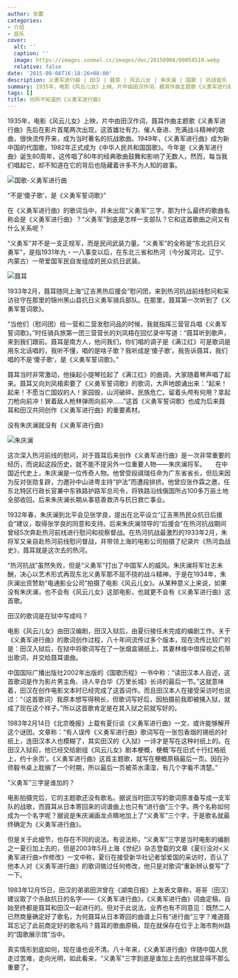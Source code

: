 ```yaml
---
author: 张蕾
categories:
- 介绍
- 音乐
cover:
  alt: ''
  caption: ''
  image: https://images.soomal.cc/images/doc/20150908/00054510.webp
  relative: false
date: '2015-09-08T16:18:26+08:00'
description: 义勇军进行曲 | 田汉 | 聂耳 | 风云儿女 | 朱庆澜 | 国歌 | 抗战音乐 | 源自：音乐周报 | 版权：转载 |  平均/总评分：10.00/40
summary: 1935年，电影《风云儿女》上映，片中由田汉作词，聂耳作曲主题歌《义勇军进行曲》先后在影片首尾两次出现，这首雄壮有力、催人奋进、充满战斗精神的歌曲，很快流传开来，成为当时著名的抗战歌曲。1949年，《义勇军进行曲》成为新中国的代国歌，1982年正式成为《中华人民共和国国歌》……
tags: []
title: 你所不知道的《义勇军进行曲》
---
```


1935年，电影《风云儿女》上映，片中由田汉作词，聂耳作曲主题歌《义勇军进行曲》先后在影片首尾两次出现，这首雄壮有力、催人奋进、充满战斗精神的歌曲，很快流传开来，成为当时著名的抗战歌曲。1949年，《义勇军进行曲》成为新中国的代国歌，1982年正式成为《中华人民共和国国歌》。今年是《义勇军进行曲》诞生80周年，这传唱了80年的经典歌曲鼓舞和影响了无数人，然而，每当我们唱起它，却不知道在它的背后也隐藏着许多不为人知的故事。

![国歌-义勇军进行曲](https://images.soomal.cc/images/doc/20150908/00054508.webp)





“不是‘傻子歌’，是《义勇军誓词歌》”

在《义勇军进行曲》的歌词当中，并未出现“义勇军”三字，那为什么最终的歌曲名称会是《义勇军进行曲》？“义勇军”到底是怎样一支部队？它和这首歌曲之间又有什么关系呢？

“义勇军”并不是一支正规军，而是民间武装力量。“义勇军”的全称是“东北抗日义勇军”，是指1931年九・一八事变以后，在东北三省和热河（今分属河北、辽宁、内蒙古）一带爱国军民自发组成的民众抗日武装。

![聂耳](https://images.soomal.cc/images/doc/20140303/00040690_01.webp)





1933年2月，聂耳随同上海“辽吉黑热后援会”慰问团，来到热河抗战前线慰问和采访驻守在那里的锦州黑山县抗日义勇军骑兵部队。在那里，聂耳第一次听到了《义勇军誓词歌》。

“当他们（慰问团）给一营和二营发慰问品的时候，我就指挥三营官兵唱《义勇军誓词歌》。”时任骑兵旅第一团三营营长的刘凤梧在回忆录中写道：“聂耳听到歌声，来到我们跟前。聂耳是南方人，他问我们，你们唱的调子是《满江红》可是歌词是用东北话唱的，我听不懂，唱的是啥子歌？我听成是‘傻子歌’。我告诉聂耳，我们唱的不是‘傻子歌’，是《义勇军誓词歌》。”

聂耳当时非常激动，他操起小提琴拉起了《满江红》的曲调，大家随着琴声唱了起来。聂耳又向刘凤梧索要了《义勇军誓词歌》的歌词，大声地朗诵出来：“起来！起来！不愿当亡国奴的人！家园毁，山河破碎，民族危亡。留着头颅有何用？拿起刀枪向前冲！冒着敌人枪林弹雨向前冲……”这首《义勇军誓词歌》也成为后来聂耳和田汉共同创作《义勇军进行曲》的重要素材。

没有朱庆澜就没有《义勇军进行曲》

![朱庆澜](https://images.soomal.cc/images/doc/20150908/00054509_01.webp)





这次深入热河前线的慰问，对于聂耳后来创作《义勇军进行曲》是一次非常重要的经历，而说起这段历史，就不能不提另外一位重要人物――朱庆澜将军。
　
在中国近代史上，朱庆澜是一位传奇人物。他曾受段祺瑞任命为广东省省长，但后来因为反对张勋复辟，力邀孙中山进粤主持“护法”而遭段排挤。他曾应张作霖之邀，任东北特区行政长官兼中东铁路护路军总司令，将铁路沿线俄国所占100多万亩土地全部收回。后来朱庆澜长期从事慈善救济与抗日救亡事业。

1932年春，朱庆澜到北平会见张学良，提出在北平设立“辽吉黑热民众抗日后援会”建议，取得张学良的同意和支持。后来朱庆澜领导的“后援会”在热河抗战期间曾经5次奔赴热河前线进行慰问和视察督战。在热河抗战最激烈的1933年2月，朱将军又亲自赴热河前线慰问督战，并带领上海的电影公司拍摄了纪录片《热河血战史》，聂耳就是这次去的热河。

“热河抗战”虽然失败，但是“义勇军”打出了中国军人的威风。朱庆澜将军壮志未酬，决心以艺术形式再现东北义勇军那不屈不挠的战斗精神，于是在1934年，朱庆澜出资赞助“电通影业公司”拍摄了电影《风云儿女》。从某种意义上来说，如果没有朱庆澜，也不会有《风云儿女》这部电影，也就更不会有《义勇军进行曲》这首歌。

田汉的歌词是在狱中写成吗？

电影《风云儿女》由田汉编剧，田汉入狱后，由夏衍接任未完成的编剧工作。关于《义勇军进行曲》的歌词创作过程，八十年间流传过多个版本，现在流传比较广的是：田汉入狱后，在狱中将歌词写在了一张烟盒锡纸上，其妻林维中借探视之机带出歌词，并交给聂耳谱曲。

中国国际广播出版社2002年出版的《国歌历程》一书中称：“读田汉本人自述，这首歌词是作为影片男主角、诗人辛白华《万里长城》长诗的最后一节。”这就意味着，田汉在创作电影文本时已经完成了这首词作。而且田汉本人在接受采访时也说过：“（这首歌词）我原本想写得稍长，但歌词写好后，因拍摄前我即被捕入狱，就成了现在这个样子。”所以这首歌肯定是在其入狱之前就写好的。

1983年2月14日《北京晚报》上载有夏衍谈《义勇军进行曲》一文，或许能够解开这个谜团。文章称：“有人误传《义勇军进行曲》歌词写在一张包香烟的锡纸的衬纸上，连田汉本人也模糊了，其实田汉的《入狱》一诗才是写在这种衬纸上的。在田汉入狱前，他已经交给剧组《风云儿女》剧本梗概，梗概‘写在旧式十行红格纸上，约十余页’。《义勇军进行曲》这首主题歌，就写在梗概原稿最后一页。因在孙师毅书桌上耽搁了一个时期，所以最后一页被茶水濡湿，有几个字看不清楚。”

“义勇军”三字是谁加的？

电影拍摄完后，它的主题歌还没有歌名。据说当时田汉写的歌词原准备写成一支军队的战歌，而聂耳从日本寄回来的词谱曲上也只有“进行曲”三个字。两个名称如何成为一个名字呢？据说是朱庆澜画龙点睛地加上了“义勇军”三个字，于是歌名就最终确定为《义勇军进行曲》。

但是关于此细节，也存在不同的说法。有说法称，“义勇军”三字是当时电影的编剧之一夏衍加上去的，但是2003年5月上海《世纪》杂志登载的文章《夏衍没对<义勇军进行曲>作修改》一文中称，夏衍在接受新华社记者邹爱国的采访时，否认了他本人对《义勇军进行曲》的歌词做过任何修改，他只是对歌词“重新辨认誊写”了一下。

1983年12月15日，田汉的弟弟田洪曾在《湖南日报》上发表文章称，哥哥（田汉）建议取了个杀敌抗日的名字――《义勇军进行曲》，《义勇军进行曲》词曲定稿，自始至终都是聂耳和田汉一起进行的。但对于此说法，业界也有不同意见：既然二人已然商量确定好了歌名，为何聂耳从日本寄回的曲谱上只有“进行曲”三字？难道聂耳忘记了此前商定好的歌名吗？聂耳的歌曲原稿，现在就保存在位于上海市荆州路的“国歌展示馆”当中。

真实情形到底如何，现在谁也说不清。八十年来，《义勇军进行曲》伴随中国人民走过苦难，走向光明，如此看来，“义勇军”三字到底是谁加上去的也就显得不那么重要了。